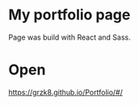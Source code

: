 # My portfolio page
Page was build with React and Sass.
# Open
https://grzk8.github.io/Portfolio/#/
